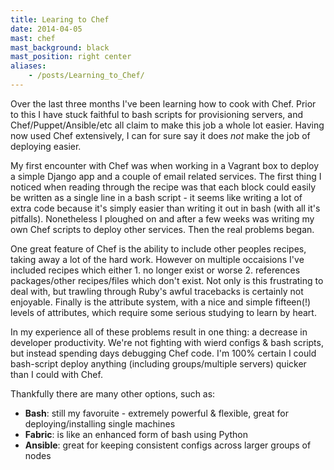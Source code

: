 ```yaml
---
title: Learing to Chef
date: 2014-04-05
mast: chef
mast_background: black
mast_position: right center
aliases:
    - /posts/Learning_to_Chef/
---
```


Over the last three months I've been learning how to cook with Chef. Prior to this I have stuck faithful to bash scripts for provisioning servers, and Chef/Puppet/Ansible/etc all claim to make this job a whole lot easier. Having now used Chef extensively, I can for sure say it does _not_ make the job of deploying easier.

My first encounter with Chef was when working in a Vagrant box to deploy a simple Django app and a couple of email related services. The first thing I noticed when reading through the recipe was that each block could easily be written as a single line in a bash script - it seems like writing a lot of extra code because it's simply easier than writing it out in bash (with all it's pitfalls). Nonetheless I ploughed on and after a few weeks was writing my own Chef scripts to deploy other services. Then the real problems began.

One great feature of Chef is the ability to include other peoples recipes, taking away a lot of the hard work. However on multiple occaisions I've included recipes which either 1. no longer exist or worse 2. references packages/other recipes/files which don't exist. Not only is this frustrating to deal with, but trawling through Ruby's awful tracebacks is certainly not enjoyable. Finally is the attribute system, with a nice and simple fifteen(!) levels of attributes, which require some serious studying to learn by heart.

In my experience all of these problems result in one thing: a decrease in developer productivity. We're not fighting with wierd configs & bash scripts, but instead spending days debugging Chef code. I'm 100% certain I could bash-script deploy anything (including groups/multiple servers) quicker than I could with Chef.

Thankfully there are many other options, such as:

+ **Bash**: still my favoruite - extremely powerful & flexible, great for deploying/installing single machines
+ **Fabric**: is like an enhanced form of bash using Python
+ **Ansible**: great for keeping consistent configs across larger groups of nodes
